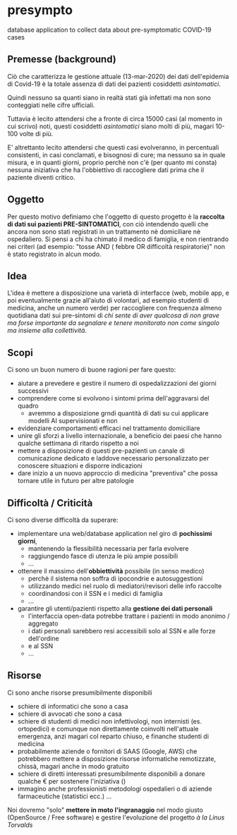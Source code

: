 # presympto
database application to collect data about pre-symptomatic COVID-19 cases

## Premesse (background)
Ciò che caratterizza le gestione attuale (13-mar-2020) dei dati dell'epidemia di Covid-19 è la totale assenza di dati 
dei pazienti cosiddetti *asintomatici*.

Quindi nessuno sa quanti siano in realtà stati già infettati ma non sono conteggiati nelle cifre ufficiali.

Tuttavia è lecito attendersi che a fronte di circa 15000 casi (al momento in cui scrivo) noti, questi cosiddetti 
*asintomatici* siano molti di più, magari 10-100 volte di più.

E' altrettanto lecito attendersi che questi casi evolveranno, in percentuali consistenti, in casi conclamati, e 
bisognosi di cure; ma nessuno sa in quale misura, e in quanti giorni, proprio perchè non c'è (per quanto mi consta) 
nessuna iniziativa che ha l'obbiettivo di raccogliere dati prima che il paziente diventi critico.

## Oggetto
Per questo motivo definiamo che l'oggetto di questo progetto è la **raccolta di dati sui pazienti PRE-SINTOMATICI**, 
con ciò intendendo quelli che ancora non sono stati registrati in un trattamento nè domiciliare nè ospedaliero.
Si pensi a chi ha chimato il medico di famiglia, e non rientrando nei criteri (ad esempio: "tosse AND ( febbre OR 
difficoltà respiratorie)" non è stato registrato in alcun modo.

## Idea
L'idea è mettere a disposizione una varietà di interfacce (web, mobile app, e poi eventualmente grazie all'aiuto di 
volontari, ad esempio studenti di medicina, anche un numero verde) per raccogliere con frequenza almeno quotidiana dati 
sui pre-sintomi di *chi sente di aver qualcosa di non grave ma forse importante da segnalare e tenere monitorato non 
come singolo ma insieme alla collettività*. 

## Scopi
Ci sono un buon numero di buone ragioni per fare questo:
- aiutare a prevedere e gestire il numero di ospedalizzazioni dei giorni successivi
- comprendere come si evolvono i sintomi prima dell'aggravarsi del quadro
   - avremmo a disposizione grndi quantità di dati su cui applicare modelli AI supervisionati e non 
- evidenziare comportamenti efficaci nel trattamento domiciliare
- unire gli sforzi a livello internazionale, a beneficio dei paesi che hanno qualche settimana di ritardo rispetto a noi
- mettere a disposizione di questi pre-pazienti un canale di comunicazione dedicato e laddove necessario personalizzato 
per conoscere situazioni e disporre indicazioni
- dare inizio a un nuovo approccio di medicina "preventiva" che possa tornare utile in futuro per altre patologie

## Difficoltà / Criticità
Ci sono diverse difficoltà da superare:
- implementare una web/database application nel giro di **pochissimi giorni**, 
   - mantenendo la flessibilità necessaria per farla evolvere
   - raggiungendo fasce di utenza le più ampie possibili
   - ...
- ottenere il massimo dell'**obbiettività** possibile (in senso medico) 
   - perchè il sistema non soffra di ipocondrie e autosuggestioni
   - utilizzando medici nel ruolo di mediatori/revisori delle info raccolte
   - coordinandosi con il SSN e i medici di famiglia
   - ...
- garantire gli utenti/pazienti rispetto alla **gestione dei dati personali**
   - l'interfaccia open-data potrebbe trattare i pazienti in modo anonimo / aggregato
   - i dati personali sarebbero resi accessibili solo al SSN e alle forze dell'ordine 
   - e al SSN 
   - ...

## Risorse 
Ci sono anche risorse presumibilmente disponibili
- schiere di informatici che sono a casa
- schiere di avvocati che sono a casa
- schiere di studenti di medici non infettivologi, non internisti (es. ortopedici) e comunque non direttamente 
coinvolti nell'attuale emergenza, anzi magari col reparto chiuso, e finanche studenti di medicina 
- probabilmente aziende o fornitori di SAAS (Google, AWS) che potrebbero mettere a disposizione risorse informatiche 
remotizzate, chissà, magari anche in modo gratuito
- schiere di diretti interessati presumibilmente disponibili a donare qualche € per sostenere l'iniziativa ()
- immagino anche professionisti metodologi ospedalieri o di aziende farmaceutiche (statistici ecc.) ...

Noi dovremo "solo" **mettere in moto l'ingranaggio** nel modo giusto (OpenSource / Free software) e gestire l'evoluzione 
del progetto *à la Linus Torvalds*
